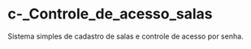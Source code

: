 # c-_Controle_de_acesso_salas

Sistema simples de cadastro de salas e controle de acesso por senha.
